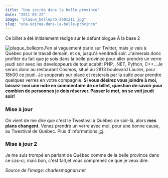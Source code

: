 ```yaml
---
title: "Une soirée dans la belle province"
date: "2011-03-22"
image: "plaque_bellepro-300x211.jpg"
slug: "une-soiree-dans-la-belle-province"
---
```


Ce billet a été initialement rédigé sur le défunt blogue À la base 2

![](images/plaque_bellepro-300x211.jpg "plaque_bellepro")J'en ai vaguement parlé sur Twitter, mais je vais à Québec pour le travail demain, et ce, jusqu'à vendredi soir. J'aimerais donc profiter du fait que je sois dans la belle province pour aller prendre un verre jeudi soir avec les développeurs de tout acabit: PHP, .NET, Python, C++...Je serais donc au restaurant Cosmos, situé au 2813 boulevard Laurier, pour 18h00 ce jeudi. Je souperais sur place et resterais par la suite pour prendre quelques verres en votre compagnie. **Si vous désirez vous joindre à moi, laissez-moi une note en commentaire de ce billet, question de savoir pour combien de personnes je dois réserver. Passer le mot, on se voit jeudi soir!**

### **Mise à jour**

On vient de me dire que c'est le Twestival à Québec ce soir-là, alors **mes plans changent**. Venez prendre un verre avec moi, pour une bonne cause, au Twestival de Québec. Plus d'informations [ici](https://quebec.twestival.com/).

### Mise à jour 2

Je me suis trompé en parlant de Québec comme de la belle province dans ce cas-ci, mais bon, c'est fait,et vous comprenez ce que je veux dire.

_Source de l'image: charlesmagnan.net_
